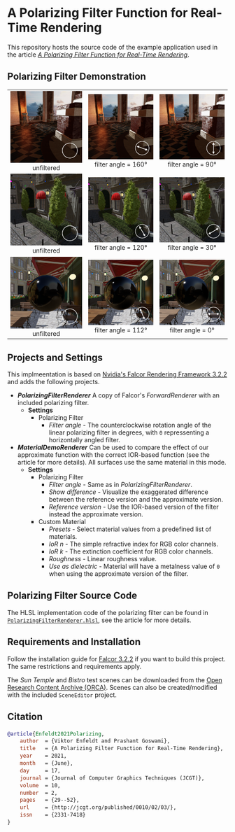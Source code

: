 A Polarizing Filter Function for Real-Time Rendering
====
This repository hosts the source code of the example application used in the article [_A Polarizing Filter Function for Real-Time Rendering_](http://jcgt.org/published/0010/02/03/).


Polarizing Filter Demonstration
----
<p align="center">

|                                                                        |                                                                                       |                                                                                    |
|:----------------------------------------------------------------------:|:-------------------------------------------------------------------------------------:|:----------------------------------------------------------------------------------:|
| <img src="GitHubMedia/OTempleBaseU.png" width="300"/>  <br />unfiltered| <img src="GitHubMedia/OTempleBase160.png" width="300"/>  <br />filter angle = 160&deg;| <img src="GitHubMedia/OTempleBase90.png" width="300"/> <br />filter angle = 90&deg;|
| <img src="GitHubMedia/OBistroBushU.png" width="300"/>  <br />unfiltered| <img src="GitHubMedia/OBistroBush120.png" width="300"/>  <br />filter angle = 120&deg;| <img src="GitHubMedia/OBistroBush30.png" width="300"/> <br />filter angle = 30&deg;|
| <img src="GitHubMedia/OBistroSphereU.png" width="300"/><br />unfiltered| <img src="GitHubMedia/OBistroSphere112.png" width="300"/><br />filter angle = 112&deg;| <img src="GitHubMedia/OBistroSphere0.png" width="300"/><br />filter angle = 0&deg; |

</p>

Projects and Settings
----


This implmeentation is based on [Nvidia's Falcor Rendering Framework 3.2.2](https://github.com/NVIDIAGameWorks/Falcor/tree/f2b53b1bb9f8433f3c9e2570d2dc90dcd2440415) and adds the following projects.
- **_PolarizingFilterRenderer_** A copy of Falcor's _ForwardRenderer_ with an included polarizing filter.
	- **Settings**
		- Polarizing Filter
			- _Filter angle_ - The counterclockwise rotation angle of the linear polarizing filter in degrees, with `0` repressenting a horizontally angled filter.
- **_MaterialDemoRenderer_** Can be used to compare the effect of our approximate function with the correct IOR-based function (see the article for more details). All surfaces use the same material in this mode.
	- **Settings**
		- Polarizing Filter
			- _Filter angle_ - Same as in _PolarizingFilterRenderer_.
			- _Show difference_ - Visualize the exaggerated difference between the reference version and the approximate version.
			- _Reference version_ - Use the IOR-based version of the filter instead the approximate version.
		- Custom Material
			- _Presets_ - Select material values from a predefined list of materials.
			- _IoR n_ - The simple refractive index for RGB color channels.
			- _IoR k_ - The extinction coefficient for RGB color channels.
			- _Roughness_ - Linear roughness value.
			- _Use as dielectric_ - Material will have a metalness value of `0` when using the approximate version of the filter.

Polarizing Filter Source Code
----
The HLSL implementation code of the polarizing filter can be found in [`PolarizingFilterRenderer.hlsl`](PolarizingFilterProjects/PolarizingFilterRenderer/Data/PolarizingFilterRenderer.hlsl), see the article for more details.

Requirements and Installation
----
Follow the installation guide for [Falcor 3.2.2](https://github.com/NVIDIAGameWorks/Falcor/tree/f2b53b1bb9f8433f3c9e2570d2dc90dcd2440415) if you want to build this project. 
The same restrictions and requirements apply.

The _Sun Temple_ and _Bistro_ test scenes can be downloaded from the [Open Research Content Archive (ORCA)](https://developer.nvidia.com/orca). 
Scenes can also be created/modified with the included `SceneEditor` project.


Citation
--------

```bibtex
@article{Enfeldt2021Polarizing,
    author  = {Viktor Enfeldt and Prashant Goswami}, 
    title   = {A Polarizing Filter Function for Real-Time Rendering},
    year    = 2021,
    month   = {June},
    day     = 17,
    journal = {Journal of Computer Graphics Techniques (JCGT)},
    volume  = 10,
    number  = 2,
    pages   = {29--52},
    url     = {http://jcgt.org/published/0010/02/03/},
    issn    = {2331-7418}
}
```
